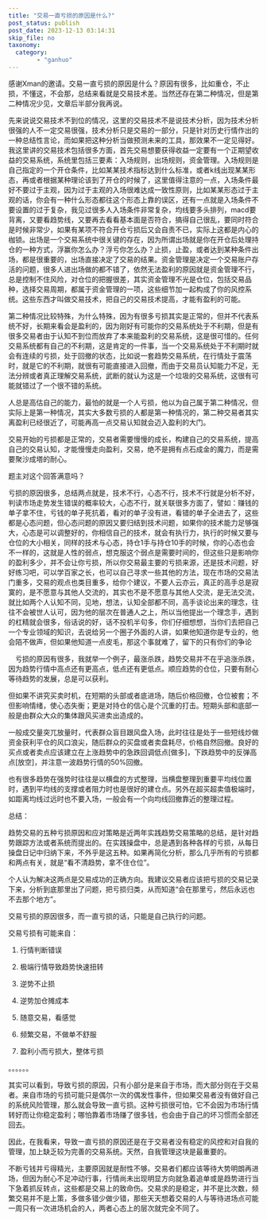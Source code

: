 ```yaml
---
title: "交易一直亏损的原因是什么?"
post_status: publish
post_date: 2023-12-13 03:14:31
skip_file: no
taxonomy:
  category:
        - "ganhuo"
---
```


感谢Xman的邀请。交易一直亏损的原因是什么？原因有很多，比如重仓，不止损，不懂这，不会那，总结来看就是交易技术差。当然还存在第二种情况，但是第二种情况少见，文章后半部分我再说。

先来说说交易技术不到位的情况，这里的交易技术不是说技术分析，因为技术分析很强的人不一定交易很强，技术分析只是交易的一部分，只是针对历史行情作出的一种总结性言论，而如果把这种分析当做预测未来的工具，那效果不一定见得好。我这里讲的交易技术包括很多方面，首先交易想要获得收益一定要有一个正期望收益的交易系统，系统里包括三要素：入场规则，出场规则，资金管理。入场规则是自己指定的一个开仓条件，比如某某技术指标达到什么标准，或者k线出现某某形态，再或者根据某种理论该到了开仓的时候了，这里值得注意的一点，入场条件最好不要过于主观，因为过于主观的入场很难达成一致性原则，比如某某形态过于主观的话，你会有一种什么形态都往这个形态上靠的误区，还有一点就是入场条件不要设置的过于复杂，我见过很多人入场条件非常复杂，均线要多头排列，macd要背离，又要看趋势线，又要再去看看基本面是否符合，搞得自己很乱，要同时符合是时候非常少，如果有某项不符合开仓亏损后又会自责不已，实际上这都是内心的枷锁。出场是一个交易系统中很关键的存在，因为所谓出场就是你在开仓后处理持仓的一种方式，浮赢你怎么办？浮亏你怎么办？止损，止盈，或者达到某种条件出场，都是很重要的，出场直接决定了交易的结果。资金管理是决定一个交易账户存活的问题，很多人进出场做的都不错了，依然无法盈利的原因就是资金管理不行，总是控制不住风险，对仓位的把握很差，其实资金管理不光是仓位，包括交易品种，选择交易周期，都属于资金管理的一项，这些细节加一起构成了你的风控系统。这些东西才叫做交易技术，把自己的交易技术提高，才能有盈利的可能。

第二种情况比较特殊，为什么特殊，因为有很多亏损其实是正常的，但并不代表系统不好，长期来看会是盈利的，因为刚好有可能你的交易系统处于不利期，但是有很多交易者由于认知不到位而放弃了本来能盈利的交易系统，这是很可惜的。任何交易系统都有自己的不利期，这是肯定的一件事，当一个交易系统处于不利期时就会有连续的亏损，处于回撤的状态，比如说一套趋势交易系统，在行情处于震荡时，就是它的不利期，就很有可能直接进入回撤，而由于交易员认知能力不足，无法分辨或者真正理解交易系统，武断的就认为这是一个垃圾的交易系统，这很有可能就错过了一个很不错的系统。

人总是高估自己的能力，最怕的就是一个人亏损，他以为自己属于第二种情况，但实际上是第一种情况，其实大多数亏损的人都是第一种情况的，第二种交易者其实离盈利已经很近了，可能再高一点交易认知就会迈入盈利的大门。

交易开始的亏损都是正常的，交易者需要慢慢的成长，构建自己的交易系统，提高自己的交易认知，才能慢慢走向盈利，交易，绝不是拥有点石成金的魔力，而是需要聚沙成塔的耐心。

题主对这个回答满意吗？

亏损的原因很多，总结两点就是，技术不行，心态不行，技术不行就是分析不好，判读市场走势发生错误的概率较大，心态不行，就关联很多方面了，譬如：赚钱的单子拿不住，亏钱的单子死抗着，看对的单子没有进，看错的单子全进去了，这些都是心态问题，但心态问题的原因又要归结到技术问题，如果你的技术能力足够强大，心态是可以调整好的，你相信自己的技术，就会有执行力，执行的时候又要与仓位的大小相关，同样的技术与心态，持仓1手与持仓10手的时候，你的心态也会不一样的，这就是人性的弱点，想克服这个弱点是需要时间的，但这些只是影响你的盈利多少，并不会让你亏损，所以你交易最主要的亏损来源，还是技术问题，好好练习吧，可以学百家之长，也可以自己寻求一些其他的方法，现在市场的交易法门重多，交易的观点也类目重多，给你个建议，不要人云亦云，真正的高手总是寂寞的，是不愿意与其他人交流的，其实也不是不愿意与其他人交流，是无法交流，就比如两个人认知不同，见地，想法，认知全部都不同，高手谈论出来的理念，往往不会被世人认可，因为他的层次在普通人之上，所以当他提出一个理念手，遇到的杠精就会很多，俗话说的好，话不投机半句多，你们仔细想想，当你们去把自己一个专业领域的知识，去说给另一个圈子外面的人讲，如果他知道你是专业的，他会陌不做声，但如果他知道一点皮毛，那这个事就难了，留下的只有你们的争论

　亏损的原因有很多，我就举一个例子，最涨杀跌，趋势交易并不在乎追涨杀跌，因为趋势行情中高点还有更高点，低点还有更低点。顺应趋势的仓位，只要有耐心等待趋势的发展，总是可以获利。

但如果不讲究买卖时机，在短期的头部或者底进场，随后价格回撤，仓位被套；不但影响情绪，使心态失衡；更是对持仓的信心是个沉重的打击。短期头部和底部一般是由群众大众的集体跟风买进卖出造成的。

一般成交量突兀放量时，代表群众盲目跟风盘入场，此时往往是处于一些短线炒做资金获利平仓的风口浪尖，随后群众的买盘或者卖盘耗尽，价格自然回撤。良好的买点或者卖点应该建立在上涨趋势中的急跌回调低点[做多]，下跌趋势中的反弹高点[放空]，并注意一波趋势行情的50%回撤。

也有很多趋势在强势时往往是以横盘的方式整理，当横盘整理到重要平均线位置时，遇到平均线的支撑或者阻力时也是很好的建仓点。另外在超买超卖值极端时，如距离均线过远时也不要入场，一般会有一个向均线回撤靠近的整理过程。

总结：

趋势交易的五种亏损原因和应对策略是近两年实践趋势交易策略的总结，是针对趋势跟踪方法或者系统而提出的。在实践操盘中，总是遇到各种各样的亏损，从每日操盘日记中归纳下来，不外乎是这五种。如果再简化分析，那么几乎所有的亏损都和两点有关，就是“看不清趋势，拿不住仓位”。

个人认为解决这两点是交易成功的正确方向。我建议交易者应该把亏损的交易记录下来，分析到底那里出了问题，把亏损归类，从而知道“会在那里亏，然后永远也不去那个地方”。

交易亏损的原因很多，而一直亏损的话，只能是自己执行的问题。

交易亏损有可能来自：

1. 行情判断错误
    
2. 极端行情导致趋势快速扭转
    
3. 逆势不止损
    
4. 逆势加仓摊成本
    
5. 随意交易，看感觉
    
6. 频繁交易，不做单不舒服
    
7. 盈利小而亏损大，整体亏损
    

。。。。。。

其实可以看到，导致亏损的原因，只有小部分是来自于市场，而大部分则在于交易者。来自市场的亏损可能只是偶尔一次的偶发性事件，但如果交易者没有做好自己的系统风险管理，那么就会导致一直亏损。这种亏损很可怕，它不会因为市场行情转好而让你稳定盈利；哪怕靠着市场赚了很多钱，也会由于自己的坏习惯而全部还回去。

因此，在我看来，导致一直亏损的原因还是在于交易者没有稳定的风控和对自我的管理，加上缺乏较为完善的交易系统。天然，自我管理这块是最重要的。

不断亏钱并亏得精光，主要原因就是耐性不够。交易者们都应该等待大势明朗再进场，但因为耐心不足冲动行事，行情尚未出现明显方向就急着追单或是趋势进行当下急着抓反转点，这些都是交易上的致命伤。交易求的是稳定，并不是比次数，频繁交易并不是上策，多做多错少做少错，那些天天想着交易的人与等待进场点可能一周只有一次进场机会的人，两者心态上的层次就完全不同了。
